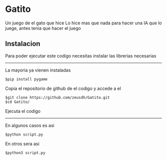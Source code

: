 # Gatito
Un juego de el gato que hice
Lo hice mas que nada para hacer una IA que lo juege, antes tenia que hacer el juego
## Instalacion
Para poder ejecutar este codigo necesitas instalar las librerias necesarias
***
La mayoria ya vienen instaladas
```
$pip install pygame
```
Copia el repositorio de github de el codigo y accede a el
```
$git clone https://github.com/zeusdh/Gatito.git
$cd Gatito/
```
Ejecuta el codigo
***
En algunos casos es asi
```
$python script.py
```
En otros sera asi
```
$python3 script.py
```
